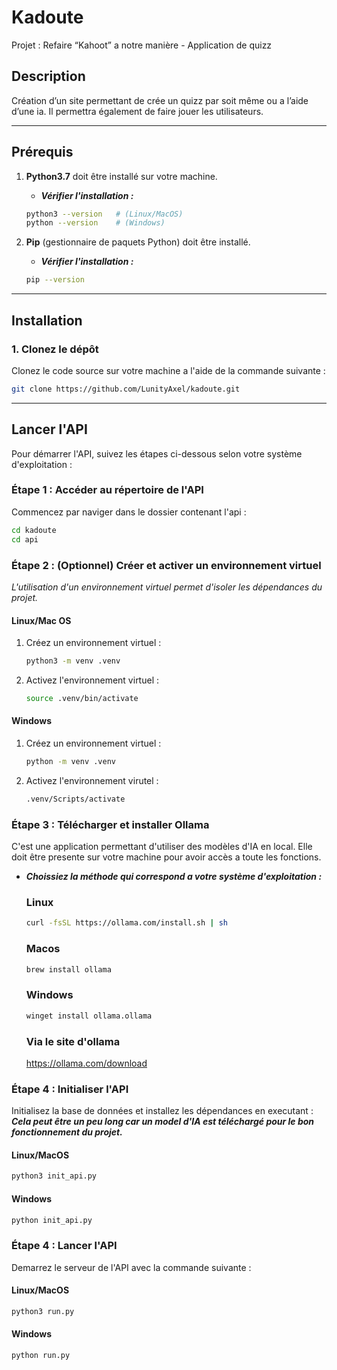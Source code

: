 # Kadoute
Projet : Refaire “Kahoot” a notre manière - Application de quizz

## Description
Création d’un site permettant de crée un quizz par soit même ou a l’aide d’une ia. Il permettra également de faire jouer les utilisateurs.

---

## Prérequis

1. **Python3.7** doit être installé sur votre machine.
    - ***Vérifier l'installation :***
    ```bash
    python3 --version   # (Linux/MacOS)
    python --version    # (Windows)
    ```

2. **Pip** (gestionnaire de paquets Python) doit être installé.
    - ***Vérifier l'installation :***
    ```bash
    pip --version
    ```

---

## Installation

### 1. Clonez le dépôt
Clonez le code source sur votre machine a l'aide de la commande suivante :
```bash
git clone https://github.com/LunityAxel/kadoute.git
```

--- 

## Lancer l'API
Pour démarrer l'API, suivez les étapes ci-dessous selon votre système d'exploitation :

### Étape 1 : Accéder au répertoire de l'API
Commencez par naviger dans le dossier contenant l'api :

```bash
cd kadoute
cd api
```

### Étape 2 : (Optionnel) Créer et activer un environnement virtuel
*L'utilisation d'un environnement virtuel permet d'isoler les dépendances du projet.*
    
#### Linux/Mac OS
1. Créez un environnement virtuel :
    ```bash
    python3 -m venv .venv
    ```
2. Activez l'environnement virtuel :
    ```bash
    source .venv/bin/activate
    ```

#### Windows
1. Créez un environnement virtuel :
    ```bash
    python -m venv .venv
    ```
2. Activez l'environnement virutel : 
    ```bash
    .venv/Scripts/activate
    ```

### Étape 3 : Télécharger et installer Ollama
C'est une application permettant d'utiliser des modèles d'IA en local. Elle doit être presente sur votre machine pour avoir accès a toute les fonctions.
- ***Choissiez la méthode qui correspond a votre système d'exploitation :***
    ### Linux
    ```bash
    curl -fsSL https://ollama.com/install.sh | sh
    ```

    ### Macos
    ```bash
    brew install ollama
    ```

    ### Windows
    ```bash
    winget install ollama.ollama
    ```

    ### Via le site d'ollama
    https://ollama.com/download


### Étape 4 : Initialiser l'API
Initialisez la base de données et installez les dépendances en executant :
***Cela peut être un peu long car un model d'IA est téléchargé pour le bon fonctionnement du projet.***

#### Linux/MacOS
```bash
python3 init_api.py
```

#### Windows
```bash
python init_api.py
```

### Étape 4 : Lancer l'API
Demarrez le serveur de l'API avec la commande suivante :

#### Linux/MacOS
```bash
python3 run.py
```

#### Windows
``` bash
python run.py
```


